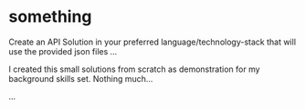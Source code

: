 # something
Create an API Solution in your preferred language/technology-stack that will use the provided json files ... 

I created this small solutions from scratch as demonstration for my background skills set. Nothing much...

...
